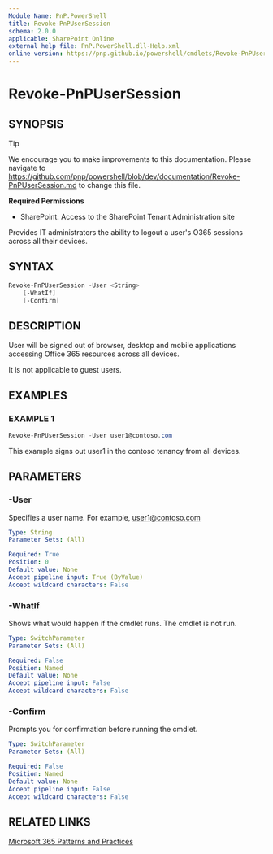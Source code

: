 ```yaml
---
Module Name: PnP.PowerShell
title: Revoke-PnPUserSession
schema: 2.0.0
applicable: SharePoint Online
external help file: PnP.PowerShell.dll-Help.xml
online version: https://pnp.github.io/powershell/cmdlets/Revoke-PnPUserSession.html
---
```

 
# Revoke-PnPUserSession

## SYNOPSIS

> [!TIP]
> We encourage you to make improvements to this documentation. Please navigate to https://github.com/pnp/powershell/blob/dev/documentation/Revoke-PnPUserSession.md to change this file.


**Required Permissions**

* SharePoint: Access to the SharePoint Tenant Administration site

Provides IT administrators the ability to logout a user's O365 sessions across all their devices.

## SYNTAX

```powershell
Revoke-PnPUserSession -User <String>
    [-WhatIf]
    [-Confirm]
```

## DESCRIPTION

User will be signed out of browser, desktop and mobile applications accessing Office 365 resources across all devices.

It is not applicable to guest users.

## EXAMPLES

### EXAMPLE 1
```powershell
Revoke-PnPUserSession -User user1@contoso.com
```

This example signs out user1 in the contoso tenancy from all devices.

## PARAMETERS

### -User
Specifies a user name. For example, user1@contoso.com

```yaml
Type: String
Parameter Sets: (All)

Required: True
Position: 0
Default value: None
Accept pipeline input: True (ByValue)
Accept wildcard characters: False
```

### -WhatIf
Shows what would happen if the cmdlet runs. The cmdlet is not run.

```yaml
Type: SwitchParameter
Parameter Sets: (All)

Required: False
Position: Named
Default value: None
Accept pipeline input: False
Accept wildcard characters: False
```

### -Confirm
Prompts you for confirmation before running the cmdlet.

```yaml
Type: SwitchParameter
Parameter Sets: (All)

Required: False
Position: Named
Default value: None
Accept pipeline input: False
Accept wildcard characters: False
```

## RELATED LINKS

[Microsoft 365 Patterns and Practices](https://aka.ms/m365pnp)


